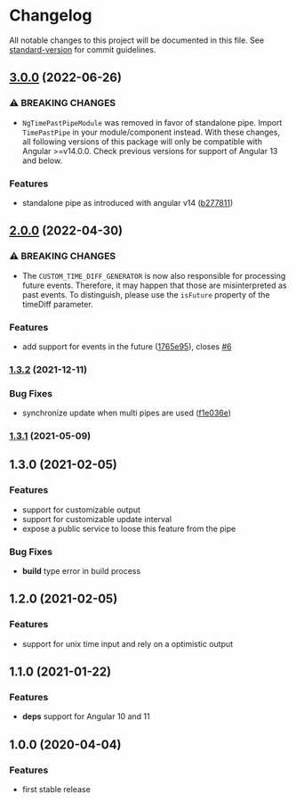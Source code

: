 # Changelog

All notable changes to this project will be documented in this file. See [standard-version](https://github.com/conventional-changelog/standard-version) for commit guidelines.

## [3.0.0](https://github.com/leptoquark1/ng-time-past-pipe/compare/v2.0.0...v3.0.0) (2022-06-26)


### ⚠ BREAKING CHANGES

* `NgTimePastPipeModule` was removed in favor of standalone pipe. Import `TimePastPipe` in your module/component instead.
With these changes, all following versions of this package will only be compatible with Angular >=v14.0.0. Check previous versions for support of Angular 13 and below.

### Features

* standalone pipe as introduced with angular v14 ([b277811](https://github.com/leptoquark1/ng-time-past-pipe/commit/b277811a41aaf75857efb8b514851d0fcd6dd766))

## [2.0.0](https://github.com/leptoquark1/ng-time-past-pipe/compare/v1.3.2...v2.0.0) (2022-04-30)


### ⚠ BREAKING CHANGES

* The `CUSTOM_TIME_DIFF_GENERATOR` is now also
responsible for processing future events. Therefore, it may happen that
those are misinterpreted as past events. To distinguish, please use the
`isFuture` property of the timeDiff parameter.

### Features

* add support for events in the future ([1765e95](https://github.com/leptoquark1/ng-time-past-pipe/commit/1765e95dd04d906acb1738cb2fc5552aaa827094)), closes [#6](https://github.com/leptoquark1/ng-time-past-pipe/issues/6)

### [1.3.2](https://github.com/leptoquark1/ng-time-past-pipe/compare/v1.3.1...v1.3.2) (2021-12-11)


### Bug Fixes

* synchronize update when multi pipes are used ([f1e036e](https://github.com/leptoquark1/ng-time-past-pipe/commit/f1e036ea5f897078a1a99dde13147bbdd893a2cd))

### [1.3.1](https://github.com/leptoquark1/ng-time-past-pipe/compare/v1.3.0...v1.3.1) (2021-05-09)

## 1.3.0 (2021-02-05)

### Features

- support for customizable output
- support for customizable update interval
- expose a public service to loose this feature from the pipe 

### Bug Fixes

- **build** type error in build process

## 1.2.0 (2021-02-05)

### Features

- support for unix time input and rely on a optimistic output

## 1.1.0 (2021-01-22)

### Features

- **deps** support for Angular 10 and 11

## 1.0.0 (2020-04-04)

### Features

- first stable release
